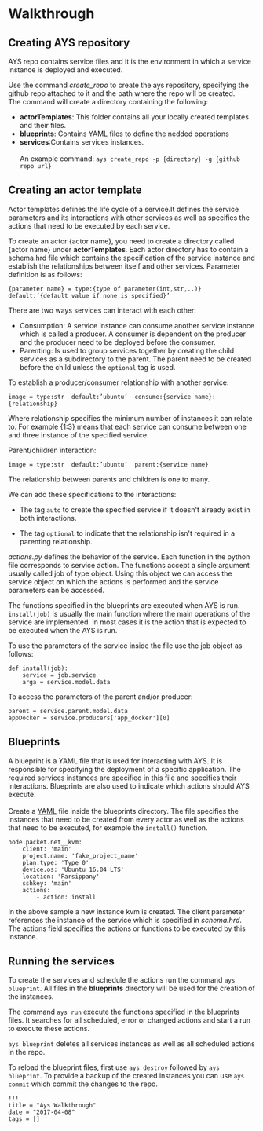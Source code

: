 # Walkthrough

## Creating AYS repository

AYS repo contains service files and it is the environment in which a service instance is deployed and executed.

Use the command <i>create_repo</i> to create the ays repository, specifying the github repo attached to it and the path where the repo will be created.<br>
The command will create a directory containing the following:
- <b>actorTemplates</b>: This folder contains all your locally created templates and their files.
- <b>blueprints</b>: Contains YAML files to define the nedded operations
- <b>services</b>:Contains services instances.
<br><br>
An example command:
	`ays create_repo -p {directory} -g {github repo url}`

## Creating an actor template
Actor templates defines the life cycle of a service.It defines the service parameters and its interactions with other services as well as specifies the actions that need to be executed by each service.<br>

 To create an actor {actor name}, you need to create a directory called {actor name} under <b>actorTemplates</b>. Each actor directory has to contain a schema.hrd file which contains the specification of the service instance and establish the relationships between itself and other services.
Parameter definition is as follows:

`{parameter name} = type:{type of parameter(int,str,..)} default:’{default value if none is specified}’`

There are two ways services can interact with each other:
- Consumption: A service instance can consume another service instance which is called a producer. A consumer is dependent on the producer and the producer need to be deployed before the consumer.
- Parenting: Is used to group services together by creating the child services as a subdirectory to the parent. The parent need to be created before the child unless the `optional` tag is used.

To establish a  producer/consumer relationship with another service:

`image = type:str  default:’ubuntu’  consume:{service name}:{relationship}`

Where relationship specifies the  minimum number of instances it can relate to. For example {1:3}
means that each service can consume between one and three instance of the specified service.

Parent/children interaction:

`image = type:str  default:’ubuntu’  parent:{service name}`

The relationship between parents and children is one to many.<br>

We can add these specifications to the interactions:

- The tag `auto` to create the specified service if it doesn't already exist in both interactions.

- The tag `optional` to indicate that the relationship isn't required in a parenting relationship.   

<i>actions.py</i> defines the behavior of the service. Each function in the python file corresponds to service action. The functions accept a single argument usually called job of type object. Using this object we can access the service object on which the actions is performed and the service parameters can be accessed.

The functions specified in the blueprints are executed when AYS is run. `install(job)` is usually the main function where the main operations of the service are implemented. In most cases it is the action that is expected to be executed when the AYS is run.




To use the parameters of the service inside the file use the job object as follows:

```
def install(job):
    service = job.service
    arga = service.model.data

```
To access the parameters of the parent and/or producer:
```
parent = service.parent.model.data
appDocker = service.producers['app_docker'][0]
```
## Blueprints
A blueprint is a YAML file that is used for interacting with AYS. It is responsible for specifying the deployment of a specific application. The required services instances are specified in this file and specifies their interactions. Blueprints are also used to indicate which actions should AYS execute.<br><br>
Create a <a href = "www.yaml.org/start.html">YAML</a> file inside the blueprints directory. The file specifies the instances that need to be created from every actor as well as the actions that need to be executed, for example the `install()` function.
```
node.packet.net__kvm:
    client: 'main'
    project.name: 'fake_project_name'
    plan.type: 'Type 0'
    device.os: 'Ubuntu 16.04 LTS'
    location: 'Parsippany'
    sshkey: 'main'
    actions:
        - action: install
```
In the above sample a new instance kvm is created. The client parameter references the instance of the service which is specified in <i>schema.hrd</i>. The actions field specifies the actions or functions to be executed by this instance.
## Running the services
To create the services and schedule the actions run the command `ays blueprint`. All files in the <b>blueprints</b> directory will be used for the creation of the instances.<br>

The command `ays run` execute the functions specified in the blueprints files. It searches for all scheduled, error or changed actions and start a run to execute these actions.<br>

`ays blueprint` deletes all services instances as well as all scheduled actions in the repo.  

To reload the blueprint files, first use `ays destroy` followed by `ays blueprint`. To provide a backup of the created instances you can use `ays commit` which commit the changes to the repo.

```
!!!
title = "Ays Walkthrough"
date = "2017-04-08"
tags = []
```
